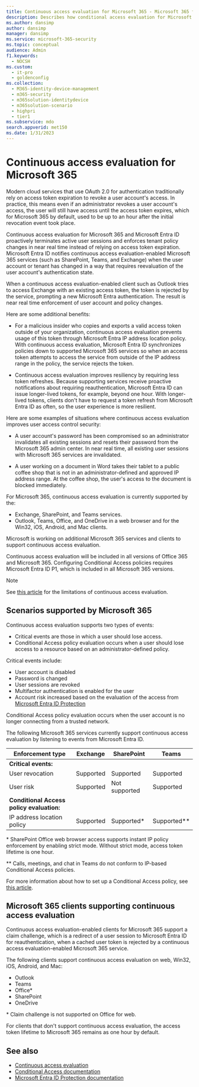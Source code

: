 ```yaml
---
title: Continuous access evaluation for Microsoft 365 - Microsoft 365 for enterprise
description: Describes how conditional access evaluation for Microsoft 365 and Microsoft Entra ID proactively terminates active user sessions and enforces tenant policy changes in near real time.
ms.author: dansimp
author: dansimp
manager: dansimp
ms.service: microsoft-365-security
ms.topic: conceptual
audience: Admin
f1.keywords:
  - NOCSH
ms.custom:
  - it-pro
  - goldenconfig
ms.collection:
  - M365-identity-device-management
  - m365-security
  - m365solution-identitydevice
  - m365solution-scenario
  - highpri
  - tier1
ms.subservice: mdo
search.appverid: met150
ms.date: 1/31/2023
---
```


# Continuous access evaluation for Microsoft 365

Modern cloud services that use OAuth 2.0 for authentication traditionally rely on access token expiration to revoke a user account's access. In practice, this means even if an administrator revokes a user account's access, the user will still have access until the access token expires, which for Microsoft 365 by default, used to be up to an hour after the initial revocation event took place.

Continuous access evaluation for Microsoft 365 and Microsoft Entra ID proactively terminates active user sessions and enforces tenant policy changes in near real time instead of relying on access token expiration. Microsoft Entra ID notifies continuous access evaluation-enabled Microsoft 365 services (such as SharePoint, Teams, and Exchange) when the user account or tenant has changed in a way that requires reevaluation of the user account's authentication state.

When a continuous access evaluation-enabled client such as Outlook tries to access Exchange with an existing access token, the token is rejected by the service, prompting a new Microsoft Entra authentication. The result is near real time enforcement of user account and policy changes.

Here are some additional benefits:

- For a malicious insider who copies and exports a valid access token outside of your organization, continuous access evaluation prevents usage of this token through Microsoft Entra IP address location policy. With continuous access evaluation, Microsoft Entra ID synchronizes policies down to supported Microsoft 365 services so when an access token attempts to access the service from outside of the IP address range in the policy, the service rejects the token.

- Continuous access evaluation improves resiliency by requiring less token refreshes. Because supporting services receive proactive notifications about requiring reauthentication, Microsoft Entra ID can issue longer-lived tokens, for example, beyond one hour. With longer-lived tokens, clients don't have to request a token refresh from Microsoft Entra ID as often, so the user experience is more resilient.

Here are some examples of situations where continuous access evaluation improves user access control security:

- A user account's password has been compromised so an administrator invalidates all existing sessions and resets their password from the Microsoft 365 admin center. In near real time, all existing user sessions with Microsoft 365 services are invalidated.

- A user working on a document in Word takes their tablet to a public coffee shop that is not in an administrator-defined and approved IP address range. At the coffee shop, the user's access to the document is blocked immediately.

For Microsoft 365, continuous access evaluation is currently supported by the:

- Exchange, SharePoint, and Teams services.
- Outlook, Teams, Office, and OneDrive in a web browser and for the Win32, iOS, Android, and Mac clients.

Microsoft is working on additional Microsoft 365 services and clients to support continuous access evaluation.

Continuous access evaluation will be included in all versions of Office 365 and Microsoft 365. Configuring Conditional Access policies requires Microsoft Entra ID P1, which is included in all Microsoft 365 versions.

> [!NOTE]
> See [this article](/entra/identity/conditional-access/concept-continuous-access-evaluation#limitations) for the limitations of continuous access evaluation.

## Scenarios supported by Microsoft 365

Continuous access evaluation supports two types of events:

- Critical events are those in which a user should lose access.
- Conditional Access policy evaluation occurs when a user should lose access to a resource based on an administrator-defined policy.

Critical events include:

- User account is disabled
- Password is changed
- User sessions are revoked
- Multifactor authentication is enabled for the user
- Account risk increased based on the evaluation of the access from [Microsoft Entra ID Protection](/entra/id-protection/overview-identity-protection)

Conditional Access policy evaluation occurs when the user account is no longer connecting from a trusted network.

The following Microsoft 365 services currently support continuous access evaluation by listening to events from Microsoft Entra ID.

|Enforcement type|Exchange|SharePoint|Teams|
|---|---|---|---|
|**Critical events:**||||
|User revocation|Supported|Supported|Supported|
|User risk|Supported|Not supported|Supported|
|**Conditional Access policy evaluation:**||||
|IP address location policy|Supported|Supported\*|Supported\**|

\* SharePoint Office web browser access supports instant IP policy enforcement by enabling strict mode. Without strict mode, access token lifetime is one hour.

\** Calls, meetings, and chat in Teams do not conform to IP-based Conditional Access policies.

For more information about how to set up a Conditional Access policy, see [this article](/entra/identity/conditional-access/overview).

## Microsoft 365 clients supporting continuous access evaluation

Continuous access evaluation-enabled clients for Microsoft 365 support a claim challenge, which is a redirect of a user session to Microsoft Entra ID for reauthentication, when a cached user token is rejected by a continuous access evaluation-enabled Microsoft 365 service.

The following clients support continuous access evaluation on web, Win32, iOS, Android, and Mac:

- Outlook
- Teams
- Office\*
- SharePoint
- OneDrive

\* Claim challenge is not supported on Office for web.

For clients that don't support continuous access evaluation, the access token lifetime  to Microsoft 365 remains as one hour by default.

## See also

- [Continuous access evaluation](/entra/identity/conditional-access/concept-continuous-access-evaluation)
- [Conditional Access documentation](/entra/identity/conditional-access/overview)
- [Microsoft Entra ID Protection documentation](/entra/id-protection/overview-identity-protection)
